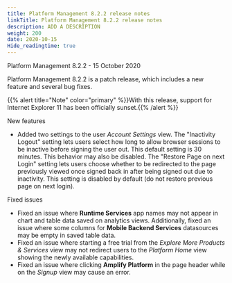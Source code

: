 ```yaml
---
title: Platform Management 8.2.2 release notes
linkTitle: Platform Management 8.2.2 release notes
description: ADD A DESCRIPTION
weight: 200
date: 2020-10-15
Hide_readingtime: true
---
```


Platform Management 8.2.2 - 15 October 2020

Platform Management 8.2.2 is a patch release, which includes a new feature and several bug fixes.

{{% alert title="Note" color="primary" %}}With this release, support for Internet Explorer 11 has been officially sunset.{{% /alert %}}

New features

* Added two settings to the user _Account Settings_ view. The "Inactivity Logout" setting lets users select how long to allow browser sessions to be inactive before signing the user out. This default setting is 30 minutes. This behavior may also be disabled. The "Restore Page on next Login" setting lets users choose whether to be redirected to the page previously viewed once signed back in after being signed out due to inactivity. This setting is disabled by default (do not restore previous page on next login).

Fixed issues

* Fixed an issue where **Runtime Services** app names may not appear in chart and table data saved on analytics views. Additionally, fixed an issue where some columns for **Mobile Backend Services** datasources may be empty in saved table data.
* Fixed an issue where starting a free trial from the _Explore More Products & Services_ view may not redirect users to the _Platform Home_ view showing the newly available capabilities.
* Fixed an issue where clicking **Amplify Platform** in the page header while on the _Signup_ view may cause an error.
